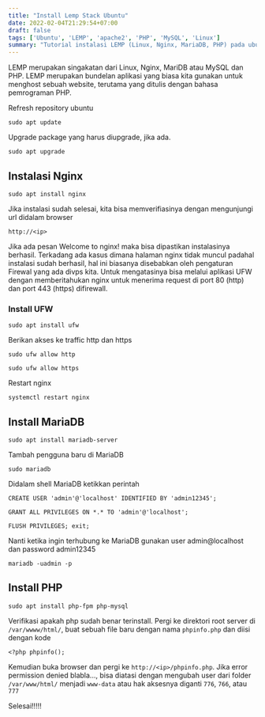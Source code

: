 ```yaml
---
title: "Install Lemp Stack Ubuntu"
date: 2022-02-04T21:29:54+07:00
draft: false
tags: ['Ubuntu', 'LEMP', 'apache2', 'PHP', 'MySQL', 'Linux']
summary: "Tutorial instalasi LEMP (Linux, Nginx, MariaDB, PHP) pada ubuntu"
---
```


LEMP merupakan singakatan dari Linux, Nginx, MariDB atau MySQL dan PHP. LEMP merupakan bundelan aplikasi yang biasa kita gunakan untuk menghost sebuah website, terutama yang ditulis dengan bahasa pemrograman PHP.

Refresh repository ubuntu

```
sudo apt update
```

Upgrade package yang harus diupgrade, jika ada.

```
sudo apt upgrade
```


## Instalasi Nginx

```
sudo apt install nginx
```

Jika instalasi sudah selesai, kita bisa memverifiasinya dengan mengunjungi url didalam browser
```
http://<ip>
```

Jika ada pesan Welcome to nginx! maka bisa dipastikan instalasinya berhasil. Terkadang ada kasus dimana halaman nginx tidak muncul padahal instalasi sudah berhasil, hal ini biasanya disebabkan oleh pengaturan Firewal yang ada divps kita. Untuk mengatasinya bisa melalui aplikasi UFW dengan memberitahukan nginx untuk menerima request di port 80 (http) dan port 443 (https) difirewall.


### Install UFW

```
sudo apt install ufw
```

Berikan akses ke traffic http dan https

```
sudo ufw allow http
``` 

```
sudo ufw allow https
```

Restart nginx

```
systemctl restart nginx
```

## Install MariaDB

```
sudo apt install mariadb-server
```
Tambah pengguna baru di MariaDB
```
sudo mariadb
```
Didalam shell MariaDB ketikkan perintah
```
CREATE USER 'admin'@'localhost' IDENTIFIED BY 'admin12345'; 
```

```
GRANT ALL PRIVILEGES ON *.* TO 'admin'@'localhost'; 
```

```
FLUSH PRIVILEGES; exit;
```
Nanti ketika ingin terhubung ke MariaDB gunakan user admin@localhost dan password admin12345
```
mariadb -uadmin -p
```

## Install PHP
```
sudo apt install php-fpm php-mysql
```

Verifikasi apakah php sudah benar terinstall. Pergi ke direktori root server di `/var/wwww/html/`, buat sebuah file baru dengan nama `phpinfo.php` dan diisi dengan kode

```
<?php phpinfo();
```

Kemudian buka browser dan pergi ke `http://<ip>/phpinfo.php`. Jika error permission denied blabla..., bisa diatasi dengan mengubah user dari folder `/var/www/html/` menjadi `www-data` atau hak aksesnya diganti `776`, `766`, atau `777`


Selesai!!!!!
